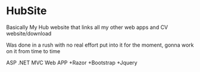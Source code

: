 # HubSite
Basically My Hub website that links all my other web apps and CV website/download 

Was done in a rush with no real effort put into it for the moment, gonna work on it from time to time

ASP .NET MVC Web APP +Razor +Bootstrap +Jquery
